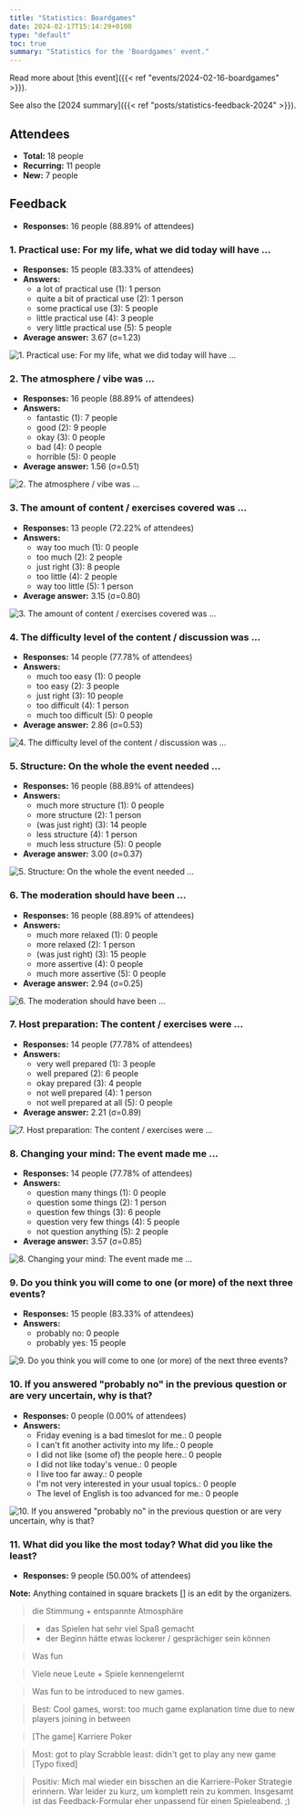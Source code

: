 ```yaml
---
title: "Statistics: Boardgames"
date: 2024-02-17T15:14:29+0100
type: "default"
toc: true
summary: "Statistics for the 'Boardgames' event."
---
```


Read more about [this event]({{< ref "events/2024-02-16-boardgames" >}}).

See also the [2024 summary]({{< ref "posts/statistics-feedback-2024" >}}).

## Attendees

* **Total:** 18 people
* **Recurring:** 11 people
* **New:** 7 people

## Feedback

* **Responses:** 16 people (88.89% of attendees)

### 1. Practical use: For my life, what we did today will have ...

* **Responses:** 15 people (83.33% of attendees)
* **Answers:**
  * a lot of practical use (1): 1 person
  * quite a bit of practical use (2): 1 person
  * some practical use (3): 5 people
  * little practical use (4): 3 people
  * very little practical use (5): 5 people
* **Average answer:** 3.67 (σ=1.23)

![1. Practical use: For my life, what we did today will have ...](./1-practical-use-for-my-life-what-we-did-today-will-have.png)

### 2. The atmosphere / vibe was ...

* **Responses:** 16 people (88.89% of attendees)
* **Answers:**
  * fantastic (1): 7 people
  * good (2): 9 people
  * okay (3): 0 people
  * bad (4): 0 people
  * horrible (5): 0 people
* **Average answer:** 1.56 (σ=0.51)

![2. The atmosphere / vibe was ...](./2-the-atmosphere-vibe-was.png)

### 3. The amount of content / exercises covered was ...

* **Responses:** 13 people (72.22% of attendees)
* **Answers:**
  * way too much (1): 0 people
  * too much (2): 2 people
  * just right (3): 8 people
  * too little (4): 2 people
  * way too little (5): 1 person
* **Average answer:** 3.15 (σ=0.80)

![3. The amount of content / exercises covered was ...](./3-the-amount-of-content-exercises-covered-was.png)

### 4. The difficulty level of the content / discussion was ...

* **Responses:** 14 people (77.78% of attendees)
* **Answers:**
  * much too easy (1): 0 people
  * too easy (2): 3 people
  * just right (3): 10 people
  * too difficult (4): 1 person
  * much too difficult (5): 0 people
* **Average answer:** 2.86 (σ=0.53)

![4. The difficulty level of the content / discussion was ...](./4-the-difficulty-level-of-the-content-discussion-was.png)

### 5. Structure: On the whole the event needed ...

* **Responses:** 16 people (88.89% of attendees)
* **Answers:**
  * much more structure (1): 0 people
  * more structure (2): 1 person
  * (was just right) (3): 14 people
  * less structure (4): 1 person
  * much less structure (5): 0 people
* **Average answer:** 3.00 (σ=0.37)

![5. Structure: On the whole the event needed ...](./5-structure-on-the-whole-the-event-needed.png)

### 6. The moderation should have been ...

* **Responses:** 16 people (88.89% of attendees)
* **Answers:**
  * much more relaxed (1): 0 people
  * more relaxed (2): 1 person
  * (was just right) (3): 15 people
  * more assertive (4): 0 people
  * much more assertive (5): 0 people
* **Average answer:** 2.94 (σ=0.25)

![6. The moderation should have been ...](./6-the-moderation-should-have-been.png)

### 7. Host preparation: The content / exercises were ...

* **Responses:** 14 people (77.78% of attendees)
* **Answers:**
  * very well prepared (1): 3 people
  * well prepared (2): 6 people
  * okay prepared (3): 4 people
  * not well prepared (4): 1 person
  * not well prepared at all (5): 0 people
* **Average answer:** 2.21 (σ=0.89)

![7. Host preparation: The content / exercises were ...](./7-host-preparation-the-content-exercises-were.png)

### 8. Changing your mind: The event made me ...

* **Responses:** 14 people (77.78% of attendees)
* **Answers:**
  * question many things (1): 0 people
  * question some things (2): 1 person
  * question few things (3): 6 people
  * question very few things (4): 5 people
  * not question anything (5): 2 people
* **Average answer:** 3.57 (σ=0.85)

![8. Changing your mind: The event made me ...](./8-changing-your-mind-the-event-made-me.png)

### 9. Do you think you will come to one (or more) of the next three events?

* **Responses:** 15 people (83.33% of attendees)
* **Answers:**
  * probably no: 0 people
  * probably yes: 15 people

![9. Do you think you will come to one (or more) of the next three events?](./9-do-you-think-you-will-come-to-one-or-more-of-the-next-three-events.png)

### 10. If you answered "probably no" in the previous question or are very uncertain, why is that?

* **Responses:** 0 people (0.00% of attendees)
* **Answers:**
  * Friday evening is a bad timeslot for me.: 0 people
  * I can't fit another activity into my life.: 0 people
  * I did not like (some of) the people here.: 0 people
  * I did not like today's venue.: 0 people
  * I live too far away.: 0 people
  * I'm not very interested in your usual topics.: 0 people
  * The level of English is too advanced for me.: 0 people

![10. If you answered "probably no" in the previous question or are very uncertain, why is that?](./10-if-you-answered-probably-no-in-the-previous-question-or-are-very-uncertain-why-is-that.png)

### 11. What did you like the most today? What did you like the least?

* **Responses:** 9 people (50.00% of attendees)

**Note:** Anything contained in square brackets [] is an edit by the organizers.

> die Stimmung + entspannte Atmosphäre

> - das Spielen hat sehr viel Spaß gemacht
> - der Beginn hätte etwas lockerer / gesprächiger sein können

> Was fun

> Viele neue Leute + Spiele kennengelernt

> Was fun to be introduced to new games. 

> Best: Cool games, worst: too much game explanation time due to new players joining in between

> [The game] Karriere Poker

> Most: got to play Scrabble
> least: didn't get to play any new game [Typo fixed]

> Positiv: Mich mal wieder ein bisschen an die Karriere-Poker Strategie erinnern. War leider zu kurz, um komplett rein zu kommen. Insgesamt ist das Feedback-Formular eher unpassend für einen Spieleabend. ;)
